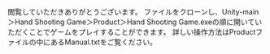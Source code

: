 閲覧していただきありがとうございます。
ファイルをクローンし、Unity-main＞Hand Shooting Game＞Product＞Hand Shooting Game.exeの順に開いていただくことでゲームをプレイすることができます。
詳しい操作方法はProductファイルの中にあるManual.txtをご覧ください。
